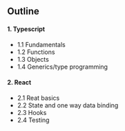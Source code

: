 ## Outline

#### 1. Typescript

- 1.1 Fundamentals
- 1.2 Functions
- 1.3 Objects
- 1.4 Generics/type programming

#### 2. React

- 2.1 Reat basics
- 2.2 State and one way data binding
- 2.3 Hooks
- 2.4 Testing
